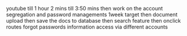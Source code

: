 youtube till 1 hour 2 mins
till 3:50 mins then work on the account segregation and password managements
1week target
then document upload
then save the docs to database
then search feature
then onclick routes
forgot passwords
information access via different accounts